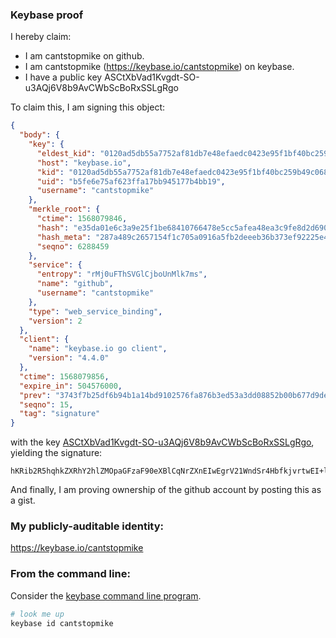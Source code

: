 ### Keybase proof

I hereby claim:

  * I am cantstopmike on github.
  * I am cantstopmike (https://keybase.io/cantstopmike) on keybase.
  * I have a public key ASCtXbVad1Kvgdt-SO-u3AQj6V8b9AvCWbScBoRxSSLgRgo

To claim this, I am signing this object:

```json
{
  "body": {
    "key": {
      "eldest_kid": "0120ad5db55a7752af81db7e48efaedc0423e95f1bf40bc259b49c0684714922e0460a",
      "host": "keybase.io",
      "kid": "0120ad5db55a7752af81db7e48efaedc0423e95f1bf40bc259b49c0684714922e0460a",
      "uid": "b5fe6e75af623ffa17bb945177b4bb19",
      "username": "cantstopmike"
    },
    "merkle_root": {
      "ctime": 1568079846,
      "hash": "e35da01e6c3a9e25f1be68410766478e5cc5afea48ea3c9fe8d2d690f370e7383c9cf3b115d6569dd2e99d84b898ba5f13a3c4d72cf5f2dddc12bc1229b1d7f8",
      "hash_meta": "287a489c2657154f1c705a0916a5fb2deeeb36b373ef92225e4b61d9309a85e3",
      "seqno": 6288459
    },
    "service": {
      "entropy": "rMj0uFThSVGlCjboUnMlk7ms",
      "name": "github",
      "username": "cantstopmike"
    },
    "type": "web_service_binding",
    "version": 2
  },
  "client": {
    "name": "keybase.io go client",
    "version": "4.4.0"
  },
  "ctime": 1568079856,
  "expire_in": 504576000,
  "prev": "3743f7b25df6b94b1a14bd9102576fa876b3ed53a3dd08852b00b677d9de3e3e",
  "seqno": 15,
  "tag": "signature"
}
```

with the key [ASCtXbVad1Kvgdt-SO-u3AQj6V8b9AvCWbScBoRxSSLgRgo](https://keybase.io/cantstopmike), yielding the signature:

```
hKRib2R5hqhkZXRhY2hlZMOpaGFzaF90eXBlCqNrZXnEIwEgrV21WndSr4HbfkjvrtwEI+lfG/QLwlm0nAaEcUki4EYKp3BheWxvYWTESpcCD8QgN0P3sl32uUsaFL2RAldvqHaz7VOj3QiFKwC2d9nePj7EINrwqcLajKzbH97adaHIm7mE7PS/hyqocfWxOmBaP6CWAgHCo3NpZ8RAJtEtMsUHaz9dP05E0QKOvO0E+k7t/GruZANiZj545BvE9e5DMUoYTKOhaPFIWqHgYUBQx+4a/+MmuZg2wBtHCahzaWdfdHlwZSCkaGFzaIKkdHlwZQildmFsdWXEIMaghrskE5WlEV6nhDvQ8bzkejUlKzBY63r0mfjhYGYdo3RhZ80CAqd2ZXJzaW9uAQ==

```

And finally, I am proving ownership of the github account by posting this as a gist.

### My publicly-auditable identity:

https://keybase.io/cantstopmike

### From the command line:

Consider the [keybase command line program](https://keybase.io/download).

```bash
# look me up
keybase id cantstopmike
```
